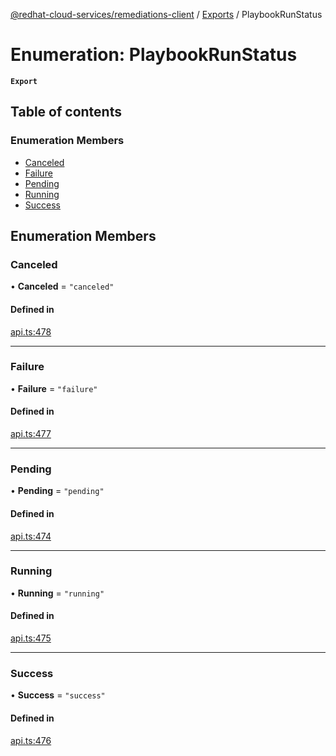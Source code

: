 [@redhat-cloud-services/remediations-client](../README.md) / [Exports](../modules.md) / PlaybookRunStatus

# Enumeration: PlaybookRunStatus

**`Export`**

## Table of contents

### Enumeration Members

- [Canceled](PlaybookRunStatus.md#canceled)
- [Failure](PlaybookRunStatus.md#failure)
- [Pending](PlaybookRunStatus.md#pending)
- [Running](PlaybookRunStatus.md#running)
- [Success](PlaybookRunStatus.md#success)

## Enumeration Members

### Canceled

• **Canceled** = ``"canceled"``

#### Defined in

[api.ts:478](https://github.com/RedHatInsights/javascript-clients/blob/master/packages/remediations/api.ts#L478)

___

### Failure

• **Failure** = ``"failure"``

#### Defined in

[api.ts:477](https://github.com/RedHatInsights/javascript-clients/blob/master/packages/remediations/api.ts#L477)

___

### Pending

• **Pending** = ``"pending"``

#### Defined in

[api.ts:474](https://github.com/RedHatInsights/javascript-clients/blob/master/packages/remediations/api.ts#L474)

___

### Running

• **Running** = ``"running"``

#### Defined in

[api.ts:475](https://github.com/RedHatInsights/javascript-clients/blob/master/packages/remediations/api.ts#L475)

___

### Success

• **Success** = ``"success"``

#### Defined in

[api.ts:476](https://github.com/RedHatInsights/javascript-clients/blob/master/packages/remediations/api.ts#L476)
